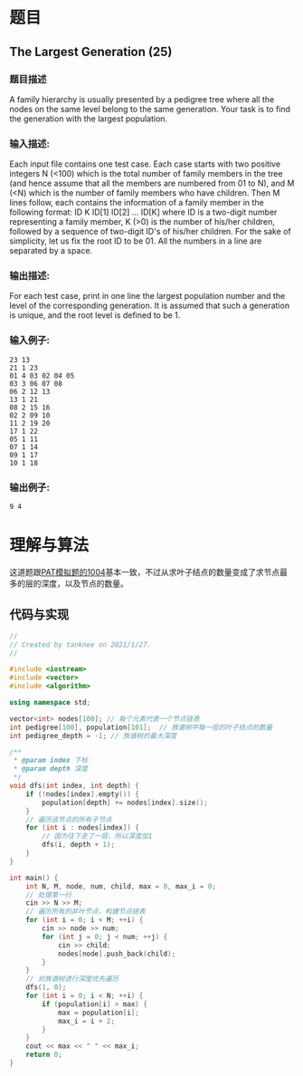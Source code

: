 # 题目

## The Largest Generation (25)

### **题目描述**

A family hierarchy is usually presented by a pedigree tree where all the nodes on the same level belong to the same generation.  Your task is to find the generation with the largest population.

### **输入描述:**

Each input file contains one test case.  Each case starts with two positive integers N (<100) which is the total number of family members in the tree (and hence assume that all the members are numbered from 01 to N), and M (<N) which is the number of family members who have children.  Then M lines follow, each contains the information of a family member in the following format:
ID K ID[1] ID[2] ... ID[K]
where ID is a two-digit number representing a family member, K (>0) is the number of his/her children, followed by a sequence of two-digit ID's of his/her children. For the sake of simplicity, let us fix the root ID to be 01.  All the numbers in a line are separated by a space.


### **输出描述:**

For each test case, print in one line the largest population number and the level of the corresponding generation.  It is assumed that such a generation is unique, and the root level is defined to be 1.

### **输入例子:**

```
23 13
21 1 23
01 4 03 02 04 05
03 3 06 07 08
06 2 12 13
13 1 21
08 2 15 16
02 2 09 10
11 2 19 20
17 1 22
05 1 11
07 1 14
09 1 17
10 1 18
```

### **输出例子:**

```
9 4
```

# 理解与算法

这道题跟[PAT模拟题的1004](https://pintia.cn/problem-sets/994805342720868352/problems/994805521431773184)基本一致，不过从求叶子结点的数量变成了求节点最多的层的深度，以及节点的数量。

## 代码与实现

```cpp
//
// Created by tanknee on 2021/1/27.
//

#include <iostream>
#include <vector>
#include <algorithm>

using namespace std;

vector<int> nodes[100]; // 每个元素代表一个节点链表
int pedigree[100], population[101];  // 族谱树中每一层的叶子结点的数量
int pedigree_depth = -1; // 族谱树的最大深度

/**
 * @param index 下标
 * @param depth 深度
 */
void dfs(int index, int depth) {
    if (!nodes[index].empty()) {
        population[depth] += nodes[index].size();
    }
    // 遍历该节点的所有子节点
    for (int i : nodes[index]) {
        // 因为往下走了一层，所以深度加1
        dfs(i, depth + 1);
    }
}

int main() {
    int N, M, node, num, child, max = 0, max_i = 0;
    // 处理第一行
    cin >> N >> M;
    // 遍历所有的非叶节点，构建节点链表
    for (int i = 0; i < M; ++i) {
        cin >> node >> num;
        for (int j = 0; j < num; ++j) {
            cin >> child;
            nodes[node].push_back(child);
        }
    }
    // 对族谱树进行深度优先遍历
    dfs(1, 0);
    for (int i = 0; i < N; ++i) {
        if (population[i] > max) {
            max = population[i];
            max_i = i + 2;
        }
    }
    cout << max << " " << max_i;
    return 0;
}
```

